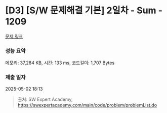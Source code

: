 # [D3] [S/W 문제해결 기본] 2일차 - Sum - 1209 

[문제 링크](https://swexpertacademy.com/main/code/problem/problemDetail.do?contestProbId=AV13_BWKACUCFAYh) 

### 성능 요약

메모리: 37,284 KB, 시간: 133 ms, 코드길이: 1,707 Bytes

### 제출 일자

2025-05-02 18:13



> 출처: SW Expert Academy, https://swexpertacademy.com/main/code/problem/problemList.do